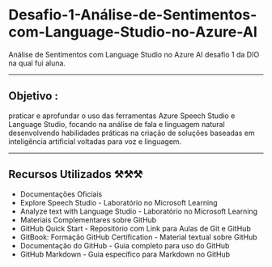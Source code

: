 # Desafio-1-Análise-de-Sentimentos-com-Language-Studio-no-Azure-AI
 Análise de Sentimentos com Language Studio no Azure AI desafio 1 da DIO na qual fui aluna.

---
 ## Objetivo :
 praticar e aprofundar o uso das ferramentas Azure Speech Studio e Language Studio, focando na análise de fala e linguagem natural desenvolvendo  habilidades práticas na criação de soluções baseadas em inteligência artificial voltadas para voz e linguagem. 

----
## Recursos Utilizados ⚒️⚒️⚒️
 * Documentações Oficiais 
 * Explore Speech Studio - Laboratório no Microsoft Learning
 * Analyze text with Language Studio - Laboratório no Microsoft Learning
 * Materiais Complementares sobre GitHub 
 * GitHub Quick Start - Repositório com Link para Aulas de Git e GitHub 
 * GitBook: Formação GitHub Certification - Material textual sobre GitHub
 * Documentação do GitHub - Guia completo para uso do GitHub 
 * GitHub Markdown - Guia específico para Markdown no GitHub 
